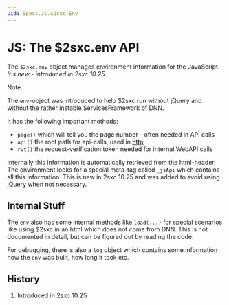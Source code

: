 ```yaml
---
uid: Specs.Js.$2sxc.Env
---
```

# JS: The $2sxc.env API

The `$2sxc.env` object manages environment information for the JavaScript. _It's new - introduced in 2sxc 10.25_.

> [!NOTE]
> The `env`-object was introduced to help $2sxc run without jQuery and without the rather instable ServicesFramework of DNN. 

It has the following important methods:

* `page()` which will tell you the page number - often needed in API calls
* `api()` the root path for api-calls, used in [http](xref:Specs.Js.$2sxc.Http)
* `rvt()` the request-verification token needed for internal WebAPI calls

Internally this information is automatically retrieved from the html-header. 
The environment looks for a special meta-tag called `_jsApi` which contains all this information. 
This is new in 2sxc 10.25 and was added to avoid using jQuery when not necessary. 

## Internal Stuff

The `env` also has some internal methods like `load(...)` for special scenarios like using $2sxc in an html which does not come from DNN. 
This is not documented in detail, but can be figured out by reading the code. 

For debugging, there is also a `log` object which contains some information how the `env` was built, how long it took etc. 

## History

1. Introduced in 2sxc 10.25
